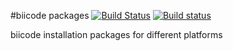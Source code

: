 #biicode packages [![Build Status](https://api.shippable.com/projects/54aaa83dd46935d5fbc17bd2/badge?branchName=master)](https://app.shippable.com/projects/54aaa83dd46935d5fbc17bd2/builds/latest) [![Build status](https://ci.appveyor.com/api/projects/status/t1b2ic946hl0m909?svg=true)](https://ci.appveyor.com/project/Manu343726/packages)

biicode installation packages for different platforms
